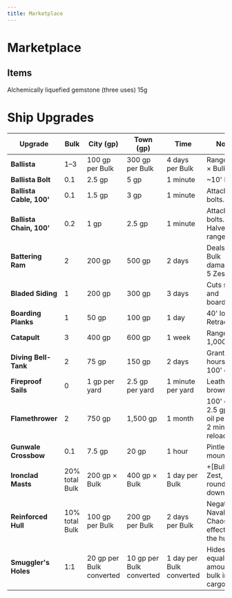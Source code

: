 ```yaml
---
title: Marketplace
---
```


# Marketplace

<MarketplaceAccordion :categories="categories" />

<script setup>
import { ref } from 'vue';
import { categories as marketplaceCategories } from '@/marketplaceData.js';

const categories = ref(marketplaceCategories);
</script>


## Items
Alchemically liquefied gemstone (three uses) 15g

# Ship Upgrades

|**Upgrade**|**Bulk**|**City (gp)**|**Town (gp)**|**Time**|**Notes**|
|---|---|---|---|---|---|
|**Ballista**|1–3|100 gp per Bulk|300 gp per Bulk|4 days per Bulk|Range 500' × Bulk.|
|**Ballista Bolt**|0.1|2.5 gp|5 gp|1 minute|~10' long.|
|**Ballista Cable, 100'**|0.1|1.5 gp|3 gp|1 minute|Attaches to bolts.|
|**Ballista Chain, 100'**|0.2|1 gp|2.5 gp|1 minute|Attaches to bolts. Halves range.|
|**Battering Ram**|2|200 gp|500 gp|2 days|Deals 1 Bulk damage per 5 Zest.|
|**Bladed Siding**|1|200 gp|300 gp|3 days|Cuts ships and boarders.|
|**Boarding Planks**|1|50 gp|100 gp|1 day|40' long. Retractable.|
|**Catapult**|3|400 gp|600 gp|1 week|Range 1,000'.|
|**Diving Bell-Tank**|2|75 gp|150 gp|2 days|Grants 2 hours of air. 100' chain.|
|**Fireproof Sails**|0|1 gp per yard|2.5 gp per yard|1 minute per yard|Leathery-brown look.|
|**Flamethrower**|2|750 gp|1,500 gp|1 month|100' cone. 2.5 gp of oil per shot. 2 minute reload.|
|**Gunwale Crossbow**|0.1|7.5 gp|20 gp|1 hour|Pintle-mounted.|
|**Ironclad Masts**|20% total Bulk|200 gp × Bulk|400 gp × Bulk|1 day per Bulk|+[Bulk / 5] Zest, rounded down.|
|**Reinforced Hull**|10% total Bulk|100 gp per Bulk|200 gp per Bulk|2 days per Bulk|Negates Naval Chaos effects on the hull.|
|**Smuggler's Holes**|1:1|20 gp per Bulk converted|10 gp per Bulk converted|1 day per Bulk converted|Hides an equal amount of bulk in the cargo hold.|